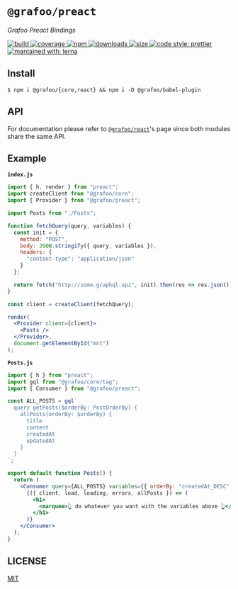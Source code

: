 # `@grafoo/preact`

<p><i>Grafoo Preact Bindings</i></p>

<p>
  <a href=https://circleci.com/gh/grafoojs/grafoo>
    <img
      src=https://img.shields.io/circleci/project/github/grafoojs/grafoo/master.svg?label=build
      alt=build
    />
  </a>
  <a href=https://codecov.io/github/grafoojs/grafoo>
    <img
      src=https://img.shields.io/codecov/c/github/grafoojs/grafoo/master.svg
      alt="coverage"
    />
  </a>
  <a href=https://github.com/grafoojs/grafoo>
    <img
      src=https://img.shields.io/npm/v/@grafoo/preact.svg
      alt=npm
    >
  </a>
  <a href=https://www.npmjs.com/package/@grafoo/preact>
    <img
      src=https://img.shields.io/npm/dm/@grafoo/preact.svg
      alt=downloads
    >
  </a>
  <a href=https://www.npmjs.com/package/@grafoo/preact>
    <img
      src=https://img.shields.io/bundlephobia/minzip/@grafoo/preact.svg?label=size
      alt=size
    >
  </a>
  <a href=https://prettier.io>
    <img
      src=https://img.shields.io/badge/code_style-prettier-ff69b4.svg
      alt="code style: prettier"
    />
  </a>
  <a href=https://lernajs.io>
    <img
      src=https://img.shields.io/badge/maintained%20with-lerna-cc00ff.svg
      alt="mantained with: lerna"
    />
  </a>
</p>

## Install

```
$ npm i @grafoo/{core,react} && npm i -D @grafoo/babel-plugin
```

## API

For documentation please refer to [`@grafoo/react`](https://github.com/grafoojs/grafoo/tree/master/packages/react)'s page since both modules share the same API.

## Example

**`index.js`**

```jsx
import { h, render } from "preact";
import createClient from "@grafoo/core";
import { Provider } from "@grafoo/preact";

import Posts from "./Posts";

function fetchQuery(query, variables) {
  const init = {
    method: "POST",
    body: JSON.stringify({ query, variables }),
    headers: {
      "content-type": "application/json"
    }
  };

  return fetch("http://some.graphql.api", init).then(res => res.json());
}

const client = createClient(fetchQuery);

render(
  <Provider client={client}>
    <Posts />
  </Provider>,
  document.getElementById("mnt")
);
```

**`Posts.js`**

```jsx
import { h } from "preact";
import gql from "@grafoo/core/tag";
import { Consumer } from "@grafoo/preact";

const ALL_POSTS = gql`
  query getPosts($orderBy: PostOrderBy) {
    allPosts(orderBy: $orderBy) {
      title
      content
      createdAt
      updatedAt
    }
  }
`;

export default function Posts() {
  return (
    <Consumer query={ALL_POSTS} variables={{ orderBy: "createdAt_DESC" }}>
      {({ client, load, loading, errors, allPosts }) => (
        <h1>
          <marquee>👆 do whatever you want with the variables above 👆</marquee>
        </h1>
      )}
    </Consumer>
  );
}
```

## LICENSE

[MIT](https://github.com/grafoojs/grafoo/blob/master/LICENSE)
